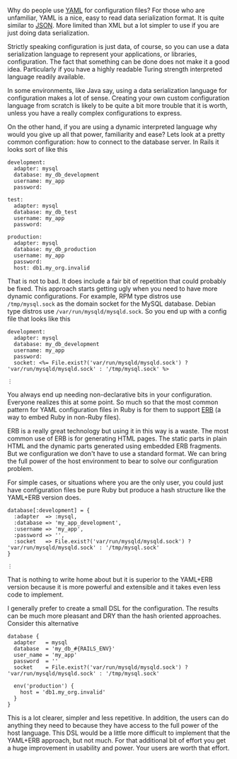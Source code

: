 Why do people use [YAML][] for configuration files?  For those who are
unfamiliar, YAML is a nice, easy to read data serialization format.  It
is quite similar to [JSON][].  More limited than XML but a lot simpler
to use if you are just doing data serialization.

Strictly speaking configuration is just data, of course, so you can
use a data serialization language to represent your applications, or
libraries, configuration.  The fact that something can be done does
not make it a good idea.  Particularly if you have a highly readable
Turing strength interpreted language readily available.

In some environments, like Java say, using a data serialization
language for configuration makes a lot of sense.  Creating your own
custom configuration language from scratch is likely to be quite a bit
more trouble that it is worth, unless you have a really complex
configurations to express.

On the other hand, if you are using a dynamic interpreted language why
would you give up all that power, familiarity and ease?  Lets look at
a pretty common configuration: how to connect to the database server.
In Rails it looks sort of like this

    development:
      adapter: mysql
      database: my_db_development
      username: my_app
      password:
      
    test:
      adapter: mysql
      database: my_db_test
      username: my_app
      password:

    production:
      adapter: mysql
      database: my_db_production
      username: my_app
      password:
      host: db1.my_org.invalid
   
That is not to bad.  It does include a fair bit of repetition that
could probably be fixed.  This approach starts getting ugly when you
need to have more dynamic configurations.  For example, RPM type
distros use `/tmp/mysql.sock` as the domain socket for the MySQL
database.  Debian type distros use `/var/run/mysqld/mysqld.sock`.  So
you end up with a config file that looks like this

    development:
      adapter: mysql
      database: my_db_development
      username: my_app
      password:
      socket: <%= File.exist?('var/run/mysqld/mysqld.sock') ? 'var/run/mysqld/mysqld.sock' : '/tmp/mysql.sock' %>
    
    ⋮

You always end up needing non-declarative bits in your configuration.
Everyone realizes this at some point.  So much so that the most common
pattern for YAML configuration files in Ruby is for them to support
[ERB][] (a way to embed Ruby in non-Ruby files).

ERB is a really great technology but using it in this way is a waste.
The most common use of ERB is for generating HTML pages.  The static
parts in plain HTML and the dynamic parts generated using embedded ERB
fragments.  But we configuration we don't have to use a standard
format.  We can bring the full power of the host environment to bear
to solve our configuration problem.  

For simple cases, or situations where you are the only user, you could
just have configuration files be pure Ruby but produce a hash
structure like the YAML+ERB version does.

    database[:development] = {
      :adapter  => :mysql,
      :database => 'my_app_development',
      :username => 'my_app',
      :password => '',
      :socket   => File.exist?('var/run/mysqld/mysqld.sock') ? 'var/run/mysqld/mysqld.sock' : '/tmp/mysql.sock'
    }

    ⋮

That is nothing to write home about but it is superior to the YAML+ERB
version because it is more powerful and extensible and it takes even
less code to implement.

I generally prefer to create a small DSL for the configuration.  The
results can be much more pleasant and DRY than the hash oriented
approaches.  Consider this alternative

    database {
      adapter   = mysql
      database  = 'my_db_#{RAILS_ENV}'
      user_name = 'my_app'
      password  = ''
      socket    = File.exist?('var/run/mysqld/mysqld.sock') ? 'var/run/mysqld/mysqld.sock' : '/tmp/mysql.sock'

      env('production') {
        host = 'db1.my_org.invalid'
      }
    }

This is a lot clearer, simpler and less repetitive.  In addition, the
users can do anything they need to because they have access to the
full power of the host language.  This DSL would be a little more
difficult to implement that the YAML+ERB approach, but not much.  For
that additional bit of effort you get a huge improvement in usability
and power.  Your users are worth that effort.


[erb]: http://www.ruby-doc.org/stdlib/libdoc/erb/rdoc/classes/ERB.html
[yaml]: http://www.yaml.org/ 
[json]: http://json.org/

